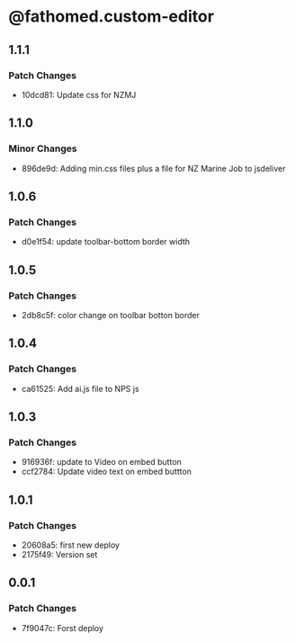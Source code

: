 # @fathomed.custom-editor

## 1.1.1

### Patch Changes

- 10dcd81: Update css for NZMJ

## 1.1.0

### Minor Changes

- 896de9d: Adding min.css files plus a file for NZ Marine Job to jsdeliver

## 1.0.6

### Patch Changes

- d0e1f54: update toolbar-bottom border width

## 1.0.5

### Patch Changes

- 2db8c5f: color change on toolbar botton border

## 1.0.4

### Patch Changes

- ca61525: Add ai.js file to NPS js

## 1.0.3

### Patch Changes

- 916936f: update to Video on embed button
- ccf2784: Update video text on embed buttton

## 1.0.1

### Patch Changes

- 20608a5: first new deploy
- 2175f49: Version set

## 0.0.1

### Patch Changes

- 7f9047c: Forst deploy
